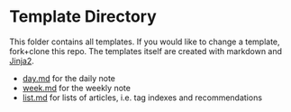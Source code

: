 # Template Directory

This folder contains all templates.
If you would like to change a template, fork+clone this repo.
The templates itself are created with markdown and [Jinja2](https://jinja2docs.readthedocs.io/en/stable/).

- [day.md](day.md) for the daily note
- [week.md](week.md) for the weekly note
- [list.md](list.md) for lists of articles, i.e. tag indexes and recommendations
